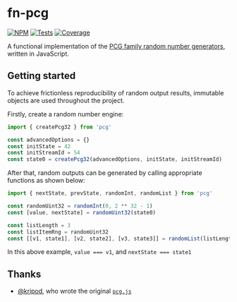 # fn-pcg

[![NPM](https://img.shields.io/npm/v/fn-pcg.svg)](https://www.npmjs.com/package/fn-pcg)
[![Tests](https://github.com/philihp/fn-pcg/actions/workflows/tests.yml/badge.svg)](https://github.com/philihp/fn-pcg/actions/workflows/tests.yml)
[![Coverage](https://coveralls.io/repos/github/philihp/pcg.js/badge.svg?branch=main)](https://coveralls.io/github/philihp/pcg.js?branch=main)

A functional implementation of the [PCG family random number generators](), written in JavaScript.

[PCG family random number generators]: http://pcg-random.org

## Getting started

To achieve frictionless reproducibility of random output results, immutable objects are used throughout the project.

Firstly, create a random number engine:

```js
import { createPcg32 } from 'pcg'

const advancedOptions = {}
const initState = 42
const initStreamId = 54
const state0 = createPcg32(advancedOptions, initState, initStreamId)
```

After that, random outputs can be generated by calling appropriate functions as shown below:

```js
import { nextState, prevState, randomInt, randomList } from 'pcg'

const randomUint32 = randomInt(0, 2 ** 32 - 1)
const [value, nextState] = randomUint32(state0)

const listLength = 3
const listItemRng = randomUint32
const [[v1, state1], [v2, state2], [v3, state3]] = randomList(listLength, listItemRng, state0)
```

In this above example, `value === v1`, and `nextState === state1`

## Thanks

- [@kripod](https://github.com/kripod/), who wrote the original [`pcg.js`](https://github.com/kripod/pcg.js)
